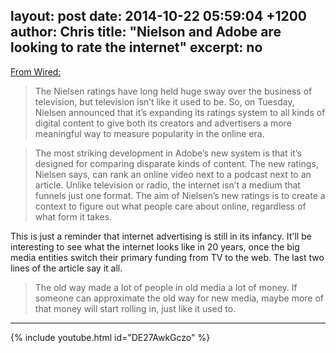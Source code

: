 layout: post
date: 2014-10-22 05:59:04 +1200
author: Chris
title: "Nielson and Adobe are looking to rate the internet"
excerpt: no
----

[From Wired:](http://www.wired.com/2014/10/nielsen-will-soon-rate-everything-web-videos-articles/)

>The Nielsen ratings have long held huge sway over the business of television, but television isn’t like it used to be. So, on Tuesday, Nielsen announced that it’s expanding its ratings system to all kinds of digital content to give both its creators and advertisers a more meaningful way to measure popularity in the online era.

>The most striking development in Adobe’s new system is that it’s designed for comparing disparate kinds of content. The new ratings, Nielsen says, can rank an online video next to a podcast next to an article. Unlike television or radio, the internet isn’t a medium that funnels just one format. The aim of Nielsen’s new ratings is to create a context to figure out what people care about online, regardless of what form it takes.

This is just a reminder that internet advertising is still in its infancy. It'll be interesting to see what the internet looks like in 20 years, once the big media entities switch their primary funding from TV to the web. The last two lines of the article say it all. 

>The old way made a lot of people in old media a lot of money. If someone can approximate the old way for new media, maybe more of that money will start rolling in, just like it used to.

***

{% include youtube.html id="DE27AwkGczo" %}

